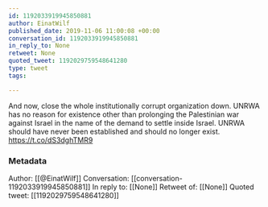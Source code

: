 ```yaml
---
id: 1192033919945850881
author: EinatWilf
published_date: 2019-11-06 11:00:08 +00:00
conversation_id: 1192033919945850881
in_reply_to: None
retweet: None
quoted_tweet: 1192029759548641280
type: tweet
tags:

---
```


And now, close the whole institutionally corrupt organization down. UNRWA has no reason for existence other than prolonging the Palestinian war against Israel in the name of the demand to settle inside Israel. UNRWA should have never been established and should no longer exist. https://t.co/dS3dghTMR9

### Metadata

Author: [[@EinatWilf]]
Conversation: [[conversation-1192033919945850881]]
In reply to: [[None]]
Retweet of: [[None]]
Quoted tweet: [[1192029759548641280]]
